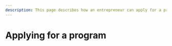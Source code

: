```yaml
---
description: This page describes how an entrepreneur can apply for a program.
---
```


# Applying for a program

